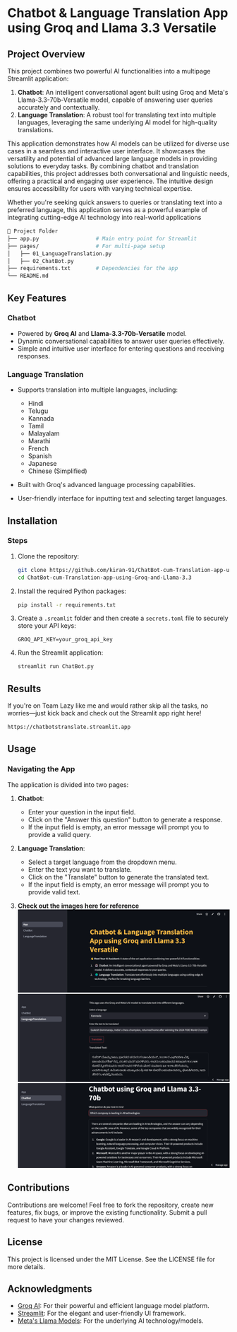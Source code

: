 # Chatbot & Language Translation App using Groq and Llama 3.3 Versatile

## Project Overview

This project combines two powerful AI functionalities into a multipage Streamlit application:

1. **Chatbot**: An intelligent conversational agent built using Groq and Meta's Llama-3.3-70b-Versatile model, capable of answering user queries accurately and contextually.
2. **Language Translation**: A robust tool for translating text into multiple languages, leveraging the same underlying AI model for high-quality translations.

This application demonstrates how AI models can be utilized for diverse use cases in a seamless and interactive user interface. It showcases the versatility and potential of advanced large language models in providing solutions to everyday tasks. By combining chatbot and translation capabilities, this project addresses both conversational and linguistic needs, offering a practical and engaging user experience. The intuitive design ensures accessibility for users with varying technical expertise.

Whether you're seeking quick answers to queries or translating text into a preferred language, this application serves as a powerful example of integrating cutting-edge AI technology into real-world applications

```bash
📁 Project Folder
├── app.py                  # Main entry point for Streamlit
├── pages/                  # For multi-page setup
│   ├── 01_LanguageTranslation.py
│   ├── 02_ChatBot.py
├── requirements.txt        # Dependencies for the app
└── README.md
```


## Key Features

### Chatbot
- Powered by **Groq AI** and **Llama-3.3-70b-Versatile** model.
- Dynamic conversational capabilities to answer user queries effectively.
- Simple and intuitive user interface for entering questions and receiving responses.

### Language Translation
- Supports translation into multiple languages, including:
  - Hindi
  - Telugu
  - Kannada
  - Tamil
  - Malayalam
  - Marathi
  - French
  - Spanish
  - Japanese
  - Chinese (Simplified)
  
- Built with Groq's advanced language processing capabilities.
- User-friendly interface for inputting text and selecting target languages.


## Installation

### Steps

1. Clone the repository:

   ```bash
   git clone https://github.com/kiran-91/ChatBot-cum-Translation-app-using-Groq-and-Llama-3.3.git
   cd ChatBot-cum-Translation-app-using-Groq-and-Llama-3.3
   ```

2. Install the required Python packages:

   ```bash
   pip install -r requirements.txt
   ```

3. Create a `.sreamlit` folder and then create a `secrets.toml` file to securely store your API keys:

   ```env
   GROQ_API_KEY=your_groq_api_key
   ```

4. Run the Streamlit application:

   ```bash
   streamlit run ChatBot.py
   ```

## Results
If you're on Team Lazy like me and would rather skip all the tasks, no worries—just kick back and check out the Streamlit app right here!
   ```bash
   https://chatbotstranslate.streamlit.app
   ```


## Usage

### Navigating the App

The application is divided into two pages:

1. **Chatbot**:
   - Enter your question in the input field.
   - Click on the "Answer this question" button to generate a response.
   - If the input field is empty, an error message will prompt you to provide a valid query.

2. **Language Translation**:
   - Select a target language from the dropdown menu.
   - Enter the text you want to translate.
   - Click on the "Translate" button to generate the translated text.
   - If the input field is empty, an error message will prompt you to provide valid text.

3. **Check out the images here for reference**
![alt text](image.png)
![alt text](image-1.png)
![alt text](image-2.png)


## Contributions

Contributions are welcome! Feel free to fork the repository, create new features, fix bugs, or improve the existing functionality. Submit a pull request to have your changes reviewed.

## License

This project is licensed under the MIT License. See the LICENSE file for more details.

## Acknowledgments

- [Groq AI](https://www.groq.com/): For their powerful and efficient language model platform.
- [Streamlit](https://streamlit.io/): For the elegant and user-friendly UI framework.
- [Meta's Llama Models](https://ai.facebook.com/tools/llama): For the underlying AI technology/models.

